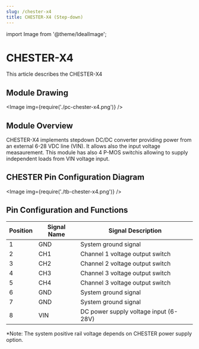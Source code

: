 ```yaml
---
slug: /chester-x4
title: CHESTER-X4 (Step-down)
---
```

import Image from '@theme/IdealImage';

# CHESTER-X4

This article describes the CHESTER-X4

## Module Drawing

<Image img={require('./pc-chester-x4.png')} />

## Module Overview
CHESTER-X4 implements stepdown DC/DC converter providing power from an external 6-28 VDC line (VIN). It allows also the input voltage measaurement. This module has also 4 P-MOS switchis allowing to supply independent loads from VIN voltage input.

## CHESTER Pin Configuration Diagram

<Image img={require('./tb-chester-x4.png')} />

## Pin Configuration and Functions

| Position | Signal Name | Signal Description                    |
| -------- | ----------- | ------------------------------------- |
| 1        | GND         | System ground signal                  |
| 2        | CH1         | Channel 1 voltage output switch       |
| 3        | CH2         | Channel 2 voltage output switch       |
| 4        | CH3         | Channel 3 voltage output switch       |
| 5        | CH4         | Channel 3 voltage output switch       |
| 6        | GND         | System ground signal                  |
| 7        | GND         | System ground signal                  |
| 8        | VIN         | DC power supply voltage input (6-28V) |

*Note: The system positive rail voltage depends on CHESTER power supply option.